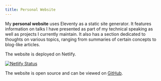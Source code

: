 ```yaml
---
title: Personal Website
---
```


My **personal website** uses Eleventy as a static site generator. It features information on talks I have presented as
part of my technical speaking as well as projects I currently maintain. It also has a section dedicated to thoughts on
various topics, ranging from summaries of certain concepts to blog-like articles.

The website is deployed on Netlify.

[![Netlify Status](https://api.netlify.com/api/v1/badges/bbeff905-f565-4b19-9557-165201ebafa5/deploy-status)](https://app.netlify.com/sites/chrisstonedev-11ty/deploys)

The website is open source and can be viewed on [GitHub](https://github.com/chrisstonedev/personal-website-11ty).